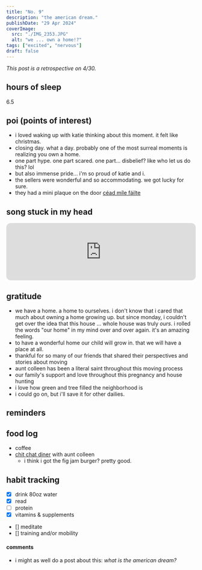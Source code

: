 ```yaml
---
title: "No. 9"
description: "the american dream."
publishDate: "29 Apr 2024"
coverImage:
  src: "./IMG_2353.JPG"
  alt: "we ... own a home!?"
tags: ["excited", "nervous"]
draft: false
---
```


_This post is a retrospective on 4/30._

## hours of sleep

6.5

## poi (points of interest)

- i loved waking up with katie thinking about this moment. it felt like christmas.
- closing day. what a day. probably one of the most surreal moments is realizing you own a home.
- one part hype. one part scared. one part... disbelief? like who let us do this? lol
- but also immense pride... i'm so proud of katie and i.
- the sellers were wonderful and so accommodating. we got lucky for sure.
- they had a mini plaque on the door [céad míle fáilte](https://en.wiktionary.org/wiki/c%C3%A9ad_m%C3%ADle_f%C3%A1ilte)

## song stuck in my head

<iframe style="border-radius:12px" src="https://open.spotify.com/embed/track/4IadxL6BUymXlh8RCJJu7T?utm_source=generator&theme=0" width="100%" height="152" frameBorder="0" allowfullscreen="" allow="autoplay; clipboard-write; encrypted-media; fullscreen; picture-in-picture" loading="lazy"></iframe>

## gratitude

- we have a home. a home to ourselves. i don't know that i cared that much about owning a home growing up. but since monday, i couldn't get over the idea that this house ... whole house was truly _ours_. i rolled the words "our home" in my mind over and over again. it's an amazing feeling.
- to have a wonderful home our child will grow in. that we will have a place at all.
- thankful for so many of our friends that shared their perspectives and stories about moving
- aunt colleen has been a literal saint throughout this moving process
- our family's support and love throughout this pregnancy and house hunting
- i love how green and tree filled the neighborhood is
- i could go on, but i'll save it for other dailies.

## reminders

## food log

- coffee
- [chit chat diner](https://www.chitchatdiner.com/) with aunt colleen
  - i think i got the fig jam burger? pretty good.

## habit tracking

- [x] drink 80oz water
- [x] read
- [ ] protein
- [x] vitamins & supplements
- [] meditate
- [] training and/or mobility

#### comments

- i might as well do a post about this: _what is the american dream?_
